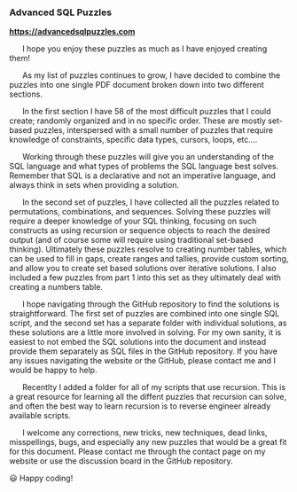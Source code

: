
### Advanced SQL Puzzles

**https://advancedsqlpuzzles.com**

&nbsp;&nbsp;&nbsp;&nbsp;&nbsp;&nbsp;I hope you enjoy these puzzles as much as I have enjoyed creating them!

&nbsp;&nbsp;&nbsp;&nbsp;&nbsp;&nbsp;As my list of puzzles continues to grow, I have decided to combine the puzzles into one single PDF document broken down into two different sections.

&nbsp;&nbsp;&nbsp;&nbsp;&nbsp;&nbsp;In the first section I have 58 of the most difficult puzzles that I could create; randomly organized and in no specific order.  These are mostly set-based puzzles, interspersed with a small number of puzzles that require knowledge of constraints, specific data types, cursors, loops, etc....

&nbsp;&nbsp;&nbsp;&nbsp;&nbsp;&nbsp;Working through these puzzles will give you an understanding of the SQL language and what types of problems the SQL language best solves.  Remember that SQL is a declarative and not an imperative language, and always think in sets when providing a solution.

&nbsp;&nbsp;&nbsp;&nbsp;&nbsp;&nbsp;In the second set of puzzles, I have collected all the puzzles related to permutations, combinations, and sequences.  Solving these puzzles will require a deeper knowledge of your SQL thinking, focusing on such constructs as using recursion or sequence objects to reach the desired output (and of course some will require using traditional set-based thinking).  Ultimately these puzzles resolve to creating number tables, which can be used to fill in gaps, create ranges and tallies, provide custom sorting, and allow you to create set based solutions over iterative solutions.  I also included a few puzzles from part 1 into this set as they ultimately deal with creating a numbers table.

&nbsp;&nbsp;&nbsp;&nbsp;&nbsp;&nbsp;I hope navigating through the GitHub repository to find the solutions is straightforward.  The first set of puzzles are combined into one single SQL script, and the second set has a separate folder with individual solutions, as these solutions are a little more involved in solving.  For my own sanity, it is easiest to not embed the SQL solutions into the document and instead provide them separately as SQL files in the GitHub repository.  If you have any issues navigating the website or the GitHub, please contact me and I would be happy to help.

&nbsp;&nbsp;&nbsp;&nbsp;&nbsp;&nbsp;Recentlty I added a folder for all of my scripts that use recursion.  This is a great resource for learning all the diffent puzzles that recursion can solve, and often the best way to learn recursion is to reverse engineer already available scripts.
 
&nbsp;&nbsp;&nbsp;&nbsp;&nbsp;&nbsp;I welcome any corrections, new tricks, new techniques, dead links, misspellings, bugs, and especially any new puzzles that would be a great fit for this document.
Please contact me through the contact page on my website or use the discussion board in the GitHub repository.

:smiley: Happy coding!
